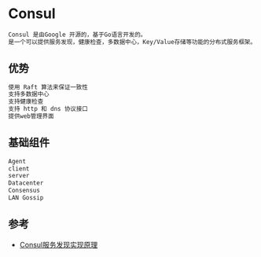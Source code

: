 # Consul
```md
Consul 是由Google 开源的，基于Go语言开发的。
是一个可以提供服务发现，健康检查，多数据中心，Key/Value存储等功能的分布式服务框架。
```
## 优势
```md
使用 Raft 算法来保证一致性
支持多数据中心
支持健康检查
支持 http 和 dns 协议接口
提供web管理界面
```


## 基础组件
```md
Agent
client
server
Datacenter
Consensus
LAN Gossip
```

## 参考
* [Consul服务发现实现原理](http://developer.51cto.com/art/201812/589424.html)